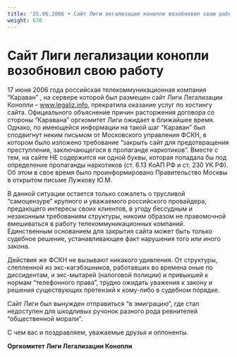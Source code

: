 ```yaml
---
title: '25.06.2006 • Сайт Лиги легализации конопли возобновил свою работу'
weight: 670
---
```


# Сайт Лиги легализации конопли возобновил свою работу

17 июня 2006 года российская телекоммуникационная компания “Караван” , на сервере которой был размещен сайт Лиги Легализации Конопли – www.legaliz.info, прекратила оказание услуг по хостингу сайта. Официального объяснение причин расторжения договора со стороны “Каравана” оргкомитет Лиги ожидает в ближайшее время. Однако, по имеющейся информации на такой шаг “Караван” был сподвигнут неким письмом от Московского управления ФСКН, в котором было изложено требование “закрыть сайт для предотвращения преступления, заключающегося в пропаганде наркотиков”. Вместе с тем, на сайте НЕ содержится ни одной буквы, которая попадала бы под определение пропаганды наркотиков (ст. 6.13 КоАП РФ и ст. 230 УК РФ). Об этом в свое время было проинформировано Правительство Москвы в открытом письме Лужкову Ю.М.

В данной ситуации остается только сожалеть о трусливой “самоцензуре” крупного и уважаемого российского провайдера, предающего интересы своих клиентов, в угоду бессудным и незаконным требованиям структуры, никоим образом не правомочной вмешиваться в работу телекоммуникационных компаний. Единственным основанием для закрытия сайта может быть только судебное решение, устанавливающее факт нарушения того или иного закона.

Действия же ФСКН не вызывают никакого удивления. От структуры, слепленной из экс-кагэбэшников, работавших во времена оные по диссидентам, и экс-мытарей (налоговой полиции) и привыкшей к нормам “телефонного права”, трудно ожидать уважения к закону и решения существующих претензий к кому-либо в судебном порядке.

Сайт Лиги был вынужден отправиться “в эмиграцию”, где стал недоступен для шкодливых ручонок разного рода ревнителей “общественной морали”.

С чем вас и поздравляем, уважаемые друзья и оппоненты.

__Оргкомитет Лиги Легализации Конопли__